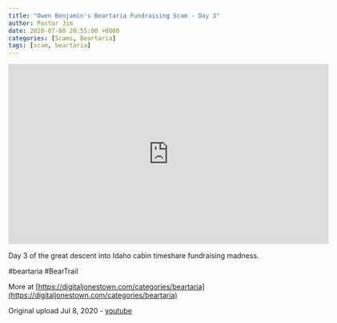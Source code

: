 ```yaml
---
title: "Owen Benjamin's Beartaria Fundraising Scam - Day 3"
author: Pastor Jim
date: 2020-07-08 20:55:00 +0800
categories: [Scams, Beartaria]
tags: [scam, beartaria]
---
```


<iframe width="640" height="360" scrolling="no" frameborder="0" style="border: none;" src="https://www.bitchute.com/embed/3051X8yJ1sEI/"></iframe>

Day 3 of the great descent into Idaho cabin timeshare fundraising madness.

\#beartaria #BearTrail

More at [https://digitaljonestown.com/categories/beartaria](https://digitaljonestown.com/categories/beartaria)

Original upload Jul 8, 2020 - [youtube](https://youtu.be/-UkbjSQPNt4)

